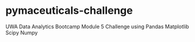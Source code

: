 # pymaceuticals-challenge
UWA Data Analytics Bootcamp Module 5 Challenge using Pandas Matplotlib Scipy Numpy
